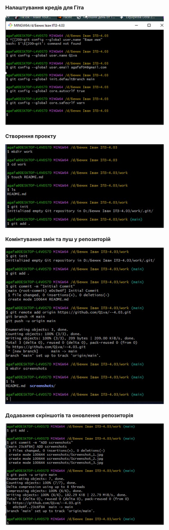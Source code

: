### Налаштування кредів для Гіта
![Screenshot_1.jpg](screenshots%2FScreenshot_1.jpg)
### Створення проекту
![Screenshot_2.jpg](screenshots%2FScreenshot_2.jpg)
### Комінтування змін та пуш у репозиторій
![Screenshot_3.jpg](screenshots%2FScreenshot_3.jpg)
### Додавання скріншотів та оновлення репозиторія 
![Screenshot_4.jpg](screenshots%2FScreenshot_4.jpg) 